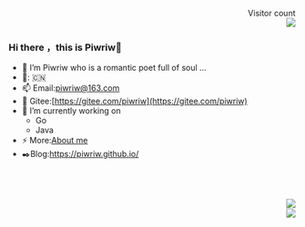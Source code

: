 <p align="right"> 
  Visitor count<br>
  <img src="https://profile-counter.glitch.me/piwriw/count.svg" />
</p>

### Hi there ，this is Piwriw👋
- 🔭 I’m Piwriw who is a romantic poet full of soul ...
- 🚩: 🇨🇳
- 📫 Email:piwriw@163.com 
- 🌱 Gitee:[https://gitee.com/piwriw](https://gitee.com/piwriw)
- 💬 I’m currently working on
  - Go
  - Java  
- ⚡ More:[About me](https://mp.weixin.qq.com/s/pasMSjJHKlUGmAbiYufimw)
- :black_nib:Blog:https://piwriw.github.io/


<!-- ### Languages and Tools:
<img src="https://s1.ax1x.com/2023/02/10/pShitW4.png" align="left" width="50px">
<img src="https://s1.ax1x.com/2023/02/10/pShkdVx.jpg" align="left" width="50px">
<img src="https://s1.ax1x.com/2023/02/10/pShkwa6.png" align="left" width="50px">
<img src="https://s1.ax1x.com/2023/02/10/pShiYYF.jpg" align="left" width="50px"> -->

<br/>
<br/>
<br/>

<img src="https://github-readme-stats.vercel.app/api/top-langs/?username=Piwriw&show_icons=true" align="right"/>
<br/>
<img src="https://github-readme-stats.vercel.app/api?username=Piwriw&show_icons=true" align="right" />
<br/>


<!--
**Piwriw/Piwriw** is a ✨ _special_ ✨ repository because its `README.md` (this file) appears on your GitHub profile.

Here are some ideas to get you started:

- 🔭 I’m currently working on ...
- 🌱 I’m currently learning ...
- 👯 I’m looking to collaborate on ...
- 🤔 I’m looking for help with ...
- 💬 Ask me about ...
- 📫 How to reach me: ...
- 😄 Pronouns: ...
- ⚡ Fun fact: ...
-->



